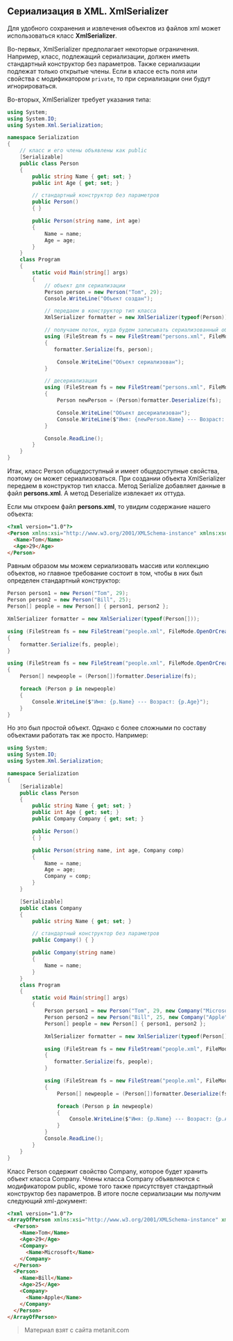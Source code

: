 ## Сериализация в XML. XmlSerializer

Для удобного сохранения и извлечения объектов из файлов xml может использоваться класс **XmlSerializer**.

Во-первых, XmlSerializer предполагает некоторые ограничения. Например, класс, подлежащий сериализации, должен иметь стандартный конструктор без параметров. Также сериализации подлежат только открытые члены. Если в классе есть поля или свойства с модификатором `private`, то при сериализации они будут игнорироваться.

Во-вторых, XmlSerializer требует указания типа:

```cs
using System;
using System.IO;
using System.Xml.Serialization;

namespace Serialization
{
    // класс и его члены объявлены как public
    [Serializable]
    public class Person
    {
        public string Name { get; set; }
        public int Age { get; set; }

        // стандартный конструктор без параметров
        public Person()
        { }

        public Person(string name, int age)
        {
            Name = name;
            Age = age;
        }
    }
    class Program
    {
        static void Main(string[] args)
        {
            // объект для сериализации
            Person person = new Person("Tom", 29);
            Console.WriteLine("Объект создан");

            // передаем в конструктор тип класса
            XmlSerializer formatter = new XmlSerializer(typeof(Person));

            // получаем поток, куда будем записывать сериализованный объект
            using (FileStream fs = new FileStream("persons.xml", FileMode.OpenOrCreate))
            {
               formatter.Serialize(fs, person);

                Console.WriteLine("Объект сериализован");
            }

            // десериализация
            using (FileStream fs = new FileStream("persons.xml", FileMode.OpenOrCreate))
            {
                Person newPerson = (Person)formatter.Deserialize(fs);

                Console.WriteLine("Объект десериализован");
                Console.WriteLine($"Имя: {newPerson.Name} --- Возраст: {newPerson.Age}");
            }

            Console.ReadLine();
        }
    }
}
```

Итак, класс Person общедоступный и имеет общедоступные свойства, поэтому он может сериализоваться. При создании объекта XmlSerializer передаем в конструктор тип класса. Метод Serialize добавляет данные в файл **persons.xml**. А метод Deserialize извлекает их оттуда.

Если мы откроем файл **persons.xml**, то увидим содержание нашего объекта:

```html
<?xml version="1.0"?>
<Person xmlns:xsi="http://www.w3.org/2001/XMLSchema-instance" xmlns:xsd="http://www.w3.org/2001/XMLSchema">
  <Name>Tom</Name>
  <Age>29</Age>
</Person>
```

Равным образом мы можем сериализовать массив или коллекцию объектов, но главное требование состоит в том, чтобы в них был определен стандартный конструктор:

```cs
Person person1 = new Person("Tom", 29);
Person person2 = new Person("Bill", 25);
Person[] people = new Person[] { person1, person2 };

XmlSerializer formatter = new XmlSerializer(typeof(Person[]));

using (FileStream fs = new FileStream("people.xml", FileMode.OpenOrCreate))
{
    formatter.Serialize(fs, people);
}

using (FileStream fs = new FileStream("people.xml", FileMode.OpenOrCreate))
{
    Person[] newpeople = (Person[])formatter.Deserialize(fs);

    foreach (Person p in newpeople)
    {
        Console.WriteLine($"Имя: {p.Name} --- Возраст: {p.Age}");
    }
}
```

Но это был простой объект. Однако с более сложными по составу объектами работать так же просто. Например:

```cs
using System;
using System.IO;
using System.Xml.Serialization;

namespace Serialization
{
    [Serializable]
    public class Person
    {
        public string Name { get; set; }
        public int Age { get; set; }
        public Company Company { get; set; }

        public Person()
        { }

        public Person(string name, int age, Company comp)
        {
            Name = name;
            Age = age;
            Company = comp;
        }
    }

    [Serializable]
    public class Company
    {
        public string Name { get; set; }

        // стандартный конструктор без параметров
        public Company() { }

        public Company(string name)
        {
            Name = name;
        }
    }
    class Program
    {
        static void Main(string[] args)
        {
            Person person1 = new Person("Tom", 29, new Company("Microsoft"));
            Person person2 = new Person("Bill", 25, new Company("Apple"));
            Person[] people = new Person[] { person1, person2 };

            XmlSerializer formatter = new XmlSerializer(typeof(Person[]));

            using (FileStream fs = new FileStream("people.xml", FileMode.OpenOrCreate))
            {
               formatter.Serialize(fs, people);
            }

            using (FileStream fs = new FileStream("people.xml", FileMode.OpenOrCreate))
            {
                Person[] newpeople = (Person[])formatter.Deserialize(fs);

                foreach (Person p in newpeople)
                {
                    Console.WriteLine($"Имя: {p.Name} --- Возраст: {p.Age} --- Компания: {p.Company.Name}");
                }
            }
            Console.ReadLine();
        }
    }
}
```

Класс Person содержит свойство Company, которое будет хранить объект класса Company. Члены класса Company объявляются с модификатором public, кроме того также присутствует стандартный конструктор без параметров. В итоге после сериализации мы получим следующий xml-документ:

```html
<?xml version="1.0"?>
<ArrayOfPerson xmlns:xsi="http://www.w3.org/2001/XMLSchema-instance" xmlns:xsd="http://www.w3.org/2001/XMLSchema">
  <Person>
    <Name>Tom</Name>
    <Age>29</Age>
    <Company>
      <Name>Microsoft</Name>
    </Company>
  </Person>
  <Person>
    <Name>Bill</Name>
    <Age>25</Age>
    <Company>
      <Name>Apple</Name>
    </Company>
  </Person>
</ArrayOfPerson>
```


> Материал взят с сайта metanit.com